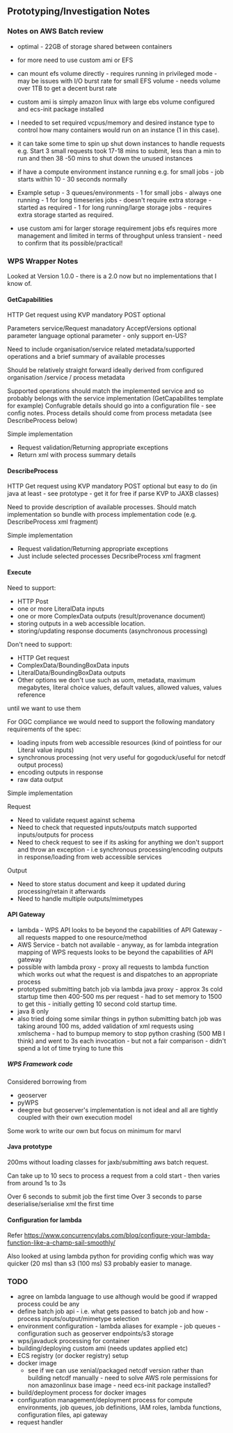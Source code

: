 ## Prototyping/Investigation Notes

### Notes on AWS Batch review

- optimal - 22GB of storage shared between containers
- for more need to use custom ami or EFS
- can mount efs volume directly - requires running in privileged mode - may be issues with I/O burst rate for small EFS volume - needs volume over 1TB to get a decent burst rate
- custom ami is simply amazon linux with large ebs volume configured and ecs-init package installed
- I needed to set required vcpus/memory and desired instance type to control how many containers would run on an instance (1 in this case).
- it can take some time to spin up shut down instances to handle requests e.g.  Start 3 small requests took 17-18 mins to submit, less than a min to run and then 38 -50 mins to shut down the unused instances
- if have a compute environment instance running e.g. for small jobs - job starts within 10 - 30 seconds normally
- Example setup - 3 queues/environments - 1 for small jobs - always one running - 1 for long timeseries jobs - doesn't require extra storage - started as required - 1 for long running/large storage jobs - requires extra storage started as required.

 - use custom ami for larger storage requirement jobs efs requires more management and limited in terms of throughput unless transient - need to confirm that its possible/practical!

### WPS Wrapper Notes

Looked at Version 1.0.0 - there is a 2.0 now but no implementations that I know of.

#### GetCapabilities

HTTP Get request using KVP mandatory
POST optional

Parameters
service/Request manadatory
AcceptVersions optional parameter
language optional parameter - only support en-US?

Need to include organisation/service related metadata/supported operations and a brief summary of available processes

Should be relatively straight forward ideally derived from configured organisation /service / process metadata 

Supported operations should match the implemented service and so probably belongs with the service implementation (GetCapabilites template for example)
Confugrable details should go into a configuration file - see config notes.  Process details should come from process metadata (see DescribeProcess below)

Simple implementation

 - Request validation/Returning appropriate exceptions
 - Return xml with process summary details

#### DescribeProcess

HTTP Get request using KVP mandatory
POST optional but easy to do (in java at least - see prototype - get it for free if parse KVP to JAXB classes) 

Need to provide description of available processes.  Should match implementation so bundle with process implementation code (e.g. DescribeProcess xml fragment)

Simple implementation

 - Request validation/Returning appropriate exceptions
 - Just include selected processes DecsribeProcess xml fragment

#### Execute

Need to support:

 - HTTP Post
 - one or more LiteralData inputs
 - one or more ComplexData outputs (result/provenance document)
 - storing outputs in a web accessible location. 
 - storing/updating response documents (asynchronous processing)

Don't need to support:

 - HTTP Get request
 - ComplexData/BoundingBoxData inputs
 - LiteralData/BoundingBoxData outputs
 - Other options we don't use such as uom, metadata, maximum megabytes, literal choice values, default values, allowed values, values reference

until we want to use them

For OGC compliance we would need to support the following mandatory requirements of the spec:

 - loading inputs from web accessible resources (kind of pointless for our Literal value inputs)
 - synchronous processing (not very useful for gogoduck/useful for netcdf output process)
 - encoding outputs in response
 - raw data output

Simple implementation

Request

 - Need to validate request against schema
 - Need to check that requested inputs/outputs match supported inputs/outputs for process 
 - Need to check request to see if its asking for anything we don't support and throw an exception -  i.e synchronous processing/encoding outputs in response/loading from web accessible services

Output 

 - Need to store status document and keep it updated during processing/retain it afterwards
 - Need to handle multiple outputs/mimetypes

#### API Gateway

 - lambda - WPS API looks to be beyond the capabilities of API Gateway -  all requests mapped to one resource/method
 - AWS Service - batch not available - anyway, as for lambda integration mapping of WPS requests looks to be beyond the capabilities of API gateway
 - possible with lambda proxy - proxy all requests to lambda function which works out what the request is and dispatches to an appropriate process
 - prototyped submitting batch job via lambda java proxy - approx 3s cold startup time then 400-500 ms per request - had to set memory to 1500 to get this - initially getting 10 second cold startup time.
 - java 8 only
 - also tried doing some similar things in python submitting batch job was taking around 100 ms, added validation of xml requests using xmlschema - had to bumpup memory to stop python crashing (500 MB I think) and went to 3s each invocation - but not a fair comparison - didn't spend a lot of time trying to tune this

##### WPS Framework code 

Considered borrowing from
- geoserver
- pyWPS
- deegree
but geoserver's implementation is not ideal and all are tightly coupled with their own execution model

Some work to write our own but focus on minimum for marvl

#### Java prototype

200ms without loading classes for jaxb/submitting aws batch request.

Can take up to 10 secs to process a request from a cold start - then varies from around 1s to 3s

Over 6 seconds to submit job the first time
Over 3 seconds to parse deserialise/serialise xml the first time

#### Configuration for lambda

Refer https://www.concurrencylabs.com/blog/configure-your-lambda-function-like-a-champ-sail-smoothly/

Also looked at using lambda python for providing config which was way quicker (20 ms) than s3 (100 ms)
S3 probably easier to manage.

### TODO

 - agree on lambda language to use although would be good if wrapped process could be any
 - define batch job api - i.e. what gets passed to batch job and how - process inputs/output/mimetype selection
 - environment configuration - lambda aliases for example - job queues - configuration such as geoserver endpoints/s3 storage
 - wps/javaduck processing for container
 - building/deploying custom ami (needs updates applied etc)
 - ECS registry (or docker registry) setup
 - docker image
   - see if we can use xenial/packaged netcdf version rather than building netcdf manually - need to solve AWS role permissions for non amazonlinux base image - need ecs-init package installed?
 - build/deployment process for docker images 
 - configuration management/deployment process for compute environments, job queues, job definitions, IAM roles, lambda functions, configuration files, api gateway
 - request handler

